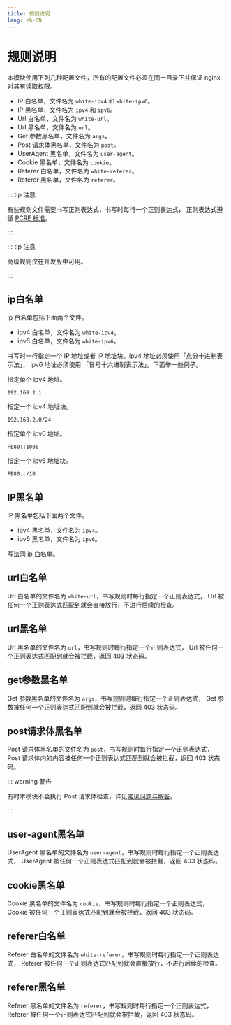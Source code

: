 ```yaml
---
title: 规则说明
lang: zh-CN
---
```


# 规则说明

本模块使用下列几种配置文件，所有的配置文件必须在同一目录下并保证 nginx 对其有读取权限。

* IP 白名单，文件名为 `white-ipv4` 和 `white-ipv6`。
* IP 黑名单，文件名为 `ipv4` 和 `ipv6`。
* Url 白名单，文件名为 `white-url`。
* Url 黑名单，文件名为 `url`。
* Get 参数黑名单，文件名为 `args`。
* Post 请求体黑名单，文件名为 `post`。
* UserAgent 黑名单，文件名为 `user-agent`。
* Cookie 黑名单，文件名为 `cookie`。
* Referer 白名单，文件名为 `white-referer`。
* Referer 黑名单，文件名为 `referer`。

::: tip 注意

有些规则文件需要书写正则表达式，书写时每行一个正则表达式，
正则表达式遵循 [PCRE 标准](http://www.pcre.org/current/doc/html/pcre2syntax.html)。

:::


::: tip 注意

高级规则仅在开发版中可用。

:::

## ip白名单

ip 白名单包括下面两个文件。

* ipv4 白名单，文件名为 `white-ipv4`。
* ipv6 白名单，文件名为 `white-ipv6`。

书写时一行指定一个 IP 地址或者 IP 地址块。ipv4 地址必须使用「点分十进制表示法」，
ipv6 地址必须使用 「冒号十六进制表示法」。下面举一些例子。

指定单个 ipv4 地址。

```
192.168.2.1
```

指定一个 ipv4 地址块。

```
192.168.2.0/24
```

指定单个 ipv6 地址。

```
FE80::1000
```

指定一个 ipv6 地址块。

```
FE80::/10
```

## IP黑名单

IP 黑名单包括下面两个文件。

* ipv4 黑名单，文件名为 `ipv4`。
* ipv6 黑名单，文件名为 `ipv6`。

写法同 [ip 白名单](#ip白名单)。

## url白名单

Url 白名单的文件名为 `white-url`，书写规则时每行指定一个正则表达式，
Url 被任何一个正则表达式匹配到就会直接放行，不进行后续的检查。

## url黑名单

Url 黑名单的文件名为 `url`，书写规则时每行指定一个正则表达式，
Url 被任何一个正则表达式匹配到就会被拦截，返回 403 状态码。

## get参数黑名单

Get 参数黑名单的文件名为 `args`，书写规则时每行指定一个正则表达式，
Get 参数被任何一个正则表达式匹配到就会被拦截，返回 403 状态码。

## post请求体黑名单

Post 请求体黑名单的文件名为 `post`，书写规则时每行指定一个正则表达式，
Post 请求体内的内容被任何一个正则表达式匹配到就会被拦截，返回 403 状态码。

::: warning 警告

有时本模块不会执行 Post 请求体检查，详见[常见问题与解答](/zh-cn/guide/faq.md#post检测失效)。

:::

## user-agent黑名单

UserAgent 黑名单的文件名为 `user-agent`，书写规则时每行指定一个正则表达式，
UserAgent 被任何一个正则表达式匹配到就会被拦截，返回 403 状态码。

## cookie黑名单

Cookie 黑名单的文件名为 `cookie`，书写规则时每行指定一个正则表达式，
Cookie 被任何一个正则表达式匹配到就会被拦截，返回 403 状态码。

## referer白名单

Referer 白名单的文件名为 `white-referer`，书写规则时每行指定一个正则表达式，
Referer 被任何一个正则表达式匹配到就会直接放行，不进行后续的检查。

## referer黑名单

Referer 黑名单的文件名为 `referer`，书写规则时每行指定一个正则表达式，
Referer 被任何一个正则表达式匹配到就会被拦截，返回 403 状态码。

